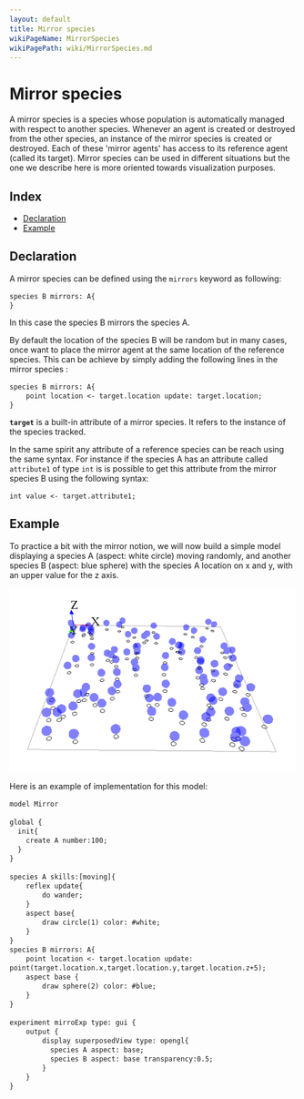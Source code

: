 ```yaml
---
layout: default
title: Mirror species
wikiPageName: MirrorSpecies
wikiPagePath: wiki/MirrorSpecies.md
---
```

[//]: # (startConcept|mirror_species)
[//]: # (keyword|concept_mirror)
# Mirror species

A mirror species is a species whose population is automatically managed with respect to another species. Whenever an agent is created or destroyed from the other species, an instance of the mirror species is created or destroyed. Each of these 'mirror agents' has access to its reference agent (called its target).
Mirror species can be used in different situations but the one we describe here is more oriented towards visualization purposes.

## Index

* [Declaration](#declaration)
* [Example](#example)

## Declaration

A mirror species can be defined using the `mirrors` keyword as following:

```
species B mirrors: A{
}
```

In this case the species B mirrors the species A.

By default the location of the species B will be random but in many cases, once want to place the mirror agent at the same location of the reference species. This can be achieve by simply adding the following lines in the mirror species : 

```
species B mirrors: A{
    point location <- target.location update: target.location;
}
```

**`target`** is a built-in attribute of a mirror species. It refers to the instance of the species tracked.

In the same spirit any attribute of a reference species can be reach using the same syntax. For instance if the species A has an attribute called `attribute1` of type `int` is is possible to get this attribute from the mirror species B using the following syntax: 

```
int value <- target.attribute1;
```
[//]: # (endConcept|mirror_species)

## Example

To practice a bit with the mirror notion, we will now build a simple model displaying a species A (aspect: white circle) moving randomly, and another species B (aspect: blue sphere) with the species A location on x and y, with an upper value for the z axis.

![images/mirror_model.png](resources/images/definingAdvancedSpecies/mirror_model.png)

Here is an example of implementation for this model:

```
model Mirror

global {
  init{
    create A number:100;    
  }
}

species A skills:[moving]{
    reflex update{
        do wander;
    }
    aspect base{
        draw circle(1) color: #white;
    }
}
species B mirrors: A{
    point location <- target.location update: point(target.location.x,target.location.y,target.location.z+5);
    aspect base {
        draw sphere(2) color: #blue;
    }
}

experiment mirroExp type: gui {
    output {
        display superposedView type: opengl{ 
          species A aspect: base;
          species B aspect: base transparency:0.5;
        }
    }
}
```
